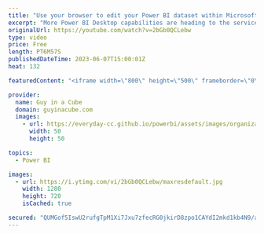 ```yaml
---
title: "Use your browser to edit your Power BI dataset within Microsoft Fabric"
excerpt: "More Power BI Desktop capabilities are heading to the service. Modeling in the web is the latest addition. Now Mac users can enjoy editing capabilities! Emily joins us to tell us more!  Edit your data model in the Power BI Service (Preview) https://powerbi.microsoft.com/blog/edit-your-data-model-in-the-power-bi-service-public-preview-opt-in/"
originalUrl: https://youtube.com/watch?v=2bGb0QCLebw
type: video
price: Free
length: PT6M57S
publishedDateTime: 2023-06-07T15:00:01Z
heat: 132

featuredContent: "<iframe width=\"800\" height=\"500\" frameborder=\"0\" src=\"https://www.youtube.com/embed/2bGb0QCLebw\" allow=\"accelerometer; autoplay; encrypted-media; gyroscope; picture-in-picture\" allowfullscreen></iframe>"

provider:
  name: Guy in a Cube
  domain: guyinacube.com
  images:
    - url: https://everyday-cc.github.io/powerbi/assets/images/organizations/guyinacube.com-50x50.jpg
      width: 50
      height: 50

topics:
  - Power BI

images:
  - url: https://i.ytimg.com/vi/2bGb0QCLebw/maxresdefault.jpg
    width: 1280
    height: 720
    isCached: true

secured: "QUMGof5IswU2rufgTpM1Xi7Jxu7zfecRG0jkirD8zpo1CAYdI2mkd1kb4N9/aMtOlkbHl+MVAN8D8oso6QcnzJOyMkmfoCzrJcRTBMeOoLU3k5eh4sdvuteRNGJTeaX0VvgrfecBd6lqSiLt9SnSI65vL9MNftr6XFAsHrx2L75Xv6/gCK0lUo31wqS2/XH8KM1Z3x3Vc3RRlJpaEEaJmmHUcWIRkUT/xM32Bi3LudxZ15ShRifX26hMt+hSpCB1E1Lu9pTvoi9P6vjrv+qbf/qpuFhmGFyKDA51bdZXH94deBQ250K5FNDq9DDnJF9Bqy0wLk+VbM4Xe/m4e4ChStrcsH1bSQUw4YvcToTmk7zCFaI8xb9yfm6lcvty15Jq8d1XonNrQ/C+Ct9oHt8IaAgiIOQ4BHzIo7rP3H7fcOQ=;Vh7wkHLaQ+ILHXzpHl9bpg=="
---
```


